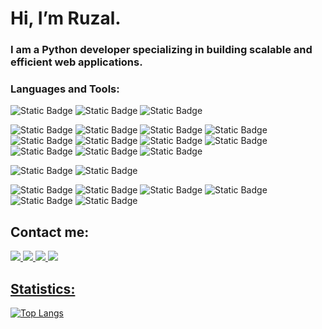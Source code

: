 Hi, I’m Ruzal.
========================
### I am a Python developer specializing in building scalable and efficient web applications.

### Languages and Tools:
![Static Badge](https://img.shields.io/badge/Python-3776AB?logo=Python&logoColor=white)
![Static Badge](https://img.shields.io/badge/HTML5-E34F26?logo=HTML5&logoColor=white)
![Static Badge](https://img.shields.io/badge/CSS3-1572B6?logo=CSS3&logoColor=white)

![Static Badge](https://img.shields.io/badge/Docker-2496ED?logo=Docker&logoColor=white)
![Static Badge](https://img.shields.io/badge/PostgreSQL-4169E1?logo=PostgreSQL&logoColor=white)
![Static Badge](https://img.shields.io/badge/MySQL-4479A1?logo=MySQL&logoColor=white)
![Static Badge](https://img.shields.io/badge/Git-F05032?logo=Git&logoColor=white)
![Static Badge](https://img.shields.io/badge/Nginx-009639?logo=Nginx&logoColor=white)
![Static Badge](https://img.shields.io/badge/Gunicorn-499848?logo=Gunicorn&logoColor=white)
![Static Badge](https://img.shields.io/badge/Unittest-3776AB?logo=python&logoColor=white)
![Static Badge](https://img.shields.io/badge/Pytest-0A9EDC?logo=Pytest&logoColor=white)
![Static Badge](https://img.shields.io/badge/Celery-37814A?logo=celery&logoColor=white) 
![Static Badge](https://img.shields.io/badge/Poetry-60A5FA?logo=poetry&logoColor=white) 
![Static Badge](https://img.shields.io/badge/Redis-DC382D?logo=redis&logoColor=white)

![Static Badge](https://img.shields.io/badge/Django-006600?logo=django) 
![Static Badge](https://img.shields.io/badge/FastAPI-009688?logo=fastapi&logoColor=white)

![Static Badge](https://img.shields.io/badge/Visual%20Studio%20Code%20-007ACC?logo=Visual%20Studio%20Code&logoColor=white)
![Static Badge](https://img.shields.io/badge/PyCharm-000000?logo=pycharm&logoColor=white)
![Static Badge](https://img.shields.io/badge/pgAdmin-4479A1?logo=PostgreSQL&logoColor=white)
![Static Badge](https://img.shields.io/badge/MySQL%20Workbench-4479A1?logo=mysql&logoColor=white)
![Static Badge](https://img.shields.io/badge/Postman-FF6C37?logo=Postman&logoColor=white)
![Static Badge](https://img.shields.io/badge/Swagger-85EA2D?logo=swagger&logoColor=white)


Contact me:
-------------------------
<a href="https://t.me/MrRuzal"><img src="https://img.shields.io/badge/Telegram-26A5E4?style=for-the-badge&logo=Telegram&logoColor=white&link=https://t.me/MrRuzal" /> 
<a href="https://www.linkedin.com/in/ruzal-zakirov-76303b273/"><img src="https://img.shields.io/badge/Linkedin-0A66C2?style=for-the-badge&logo=Linkedin&logoColor=white&link=https://www.linkedin.com/in/ruzal-zakirov/" /> 
<a href="mailto:ruzal.zakiroff@gmail.com"><img src="https://img.shields.io/badge/Gmail-EA4335?style=for-the-badge&logo=Gmail&logoColor=white&link=mailto:ruzal.zakiroff@gmail.com" />
<a href="https://discord.gg/ruzal"><img src="https://img.shields.io/badge/Discord-%235865F2?style=for-the-badge&logo=Discord&logoColor=white&link=https://discord.gg/ruzal" />

Statistics:
-------------------------
[![Top Langs](https://github-readme-stats.vercel.app/api/top-langs/?username=MrRuzal&layout=donut)](https://github.com/anuraghazra/github-readme-stats)
